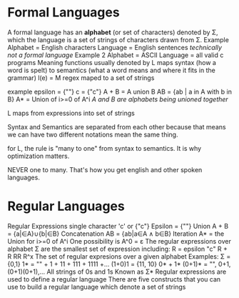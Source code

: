 # Formal Languages
A formal language has an **alphabet** (or set of characters) denoted by Σ, which the language is a set of strings of characters drawn from Σ.
	Example
		Alphabet = English characters
		Language = English sentences
		*technically not a formal language*
	Example 2
		Alphabet = ASCII
		Language = all valid c programs
Meaning functions
	usually denoted by L
	maps syntax (how a word is spelt) to semantics (what a word means and where it fits in the grammar)
	l(e) = M
	regex maped to a set of strings

example
	epsilon = {""}
	c = {"c"}
	A + B = A union B
	AB = {ab | a in A with b in B}
	A* = Union of i>=0 of A^i
*A and B are alphabets being unioned together*

L maps from expressions into set of strings


Syntax and Semantics are separated from each other because that means we can have two different notations mean the same thing. 

for L, the rule is "many to one" from syntax to semantics. It is why optimization matters. 

NEVER one to many. That's how you get english and other spoken languages.
# Regular Languages
Regular Expressions
		single character
			'c' or {"c"}
		Epsilon
			= {""}
		Union
			A + B = {a|∈A}∪{b|∈B}
		Concatenation
			AB = {ab|a∈A ∧ b∈B}
		Iteration
			A* = the Union for i>=0 of A^i
				One possibility is A^0 = ε
		The regular expressions over alphabet Σ are the smallest set of expression including:
			R = epsilon
				"c"
				R + R
				RR
				R^x
			The set of regular expresions over a given alphabet
	Examples:
		Σ = {0,1}
			1* = "" + 1 + 11 + 111 + 1111 +...
			(1+0)1 = {11, 10}
			0* + 1*
			(0+1)* = "", 0+1, (0+1)(0+1),...
						All strings of 0s and 1s
						Known as Σ*
	Regular expressions are used to define a regular language
		There are five constructs that you can use to build a regular language which denote a set of strings

